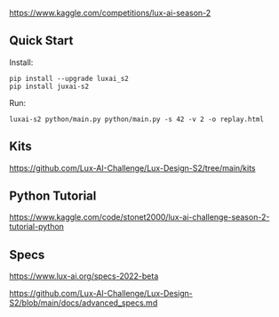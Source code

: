 https://www.kaggle.com/competitions/lux-ai-season-2

## Quick Start

Install:

```
pip install --upgrade luxai_s2
pip install juxai-s2
```

Run:

```
luxai-s2 python/main.py python/main.py -s 42 -v 2 -o replay.html
```

## Kits

<https://github.com/Lux-AI-Challenge/Lux-Design-S2/tree/main/kits>

## Python Tutorial

<https://www.kaggle.com/code/stonet2000/lux-ai-challenge-season-2-tutorial-python>

## Specs

<https://www.lux-ai.org/specs-2022-beta>

<https://github.com/Lux-AI-Challenge/Lux-Design-S2/blob/main/docs/advanced_specs.md>
